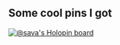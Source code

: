 ## Some cool pins I got
[![@sava's Holopin board](https://holopin.me/sava)](https://holopin.io/@sava)
